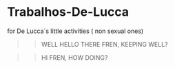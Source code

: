# Trabalhos-De-Lucca
for De Lucca´s little activities ( non sexual ones)
>> WELL HELLO THERE FREN, KEEPING WELL?

>> HI FREN, HOW DOING?
